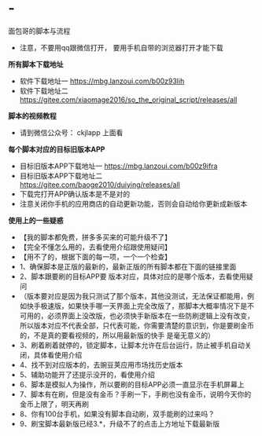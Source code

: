 # -
面包哥的脚本与流程
- 注意，不要用qq跟微信打开， 要用手机自带的浏览器打开才能下载 
 
**所有脚本下载地址**      
- 软件下载地址一 https://mbg.lanzoui.com/b00z93lih
- 软件下载地址二 https://gitee.com/xiaomage2016/so_the_original_script/releases/all                                          



 **脚本的视频教程** 
- 请到微信公众号： ckjlapp  上面看
                  

 **每个脚本对应的目标旧版本APP** 
- 目标旧版本APP下载地址一  https://mbg.lanzoui.com/b00z9ifra
- 目标旧版本APP下载地址二  https://gitee.com/baoge2010/duiying/releases/all
- 下载完打开APP确认版本是不是对的
- 注意关闭你手机的应用商店的自动更新功能，否则会自动给你更新成新版本


 **使用上的一些疑惑** 
-   【我的脚本都免费，拼多多买来的可能升级不了】
-   【完全不懂怎么用的，去看使用介绍跟使用疑问】
-   【用不了的，根据下面的每一项，一个一个检查】
-   1、确保脚本是正版的最新的，最新正版的所有脚本都在下面的链接里面
-   2、脚本跟要刷的目标APP要 版本对应，具体对应的是哪个版本，去看使用疑问
-  （版本要对应是因为我只测试了那个版本，其他没测试，无法保证都能用，例如快手极速版，如果快手哪一天界面上完全改版了，那脚本大概率情况下是不可用的，必须界面上没改版，也必须快手新版本在一些防刷逻辑上没有改变，所以版本对应不代表全部，只代表可能，你需要清楚的意识到，你是要刷金币的，不是真的要看视频的，所以用最新版的快手 是毫无意义的）
-   3、刷着刷着就停的，锁定脚本，让脚本允许在后台运行，防止被手机自动关闭，具体看使用介绍
-   4、找不到对应版本的，去豌豆荚应用市场找历史版本
-   5、辅助功能开了还提示没开的，看使用介绍
-   6、脚本是模拟人为操作，所以要刷的目标APP必须一直显示在手机屏幕上
-   7、脚本有在刷，但是没有金币？手刷一下，手刷也没有金币，说明今天你的金币上限了，明天再刷
-   8、你有100台手机，如果没有脚本自动刷，双手能刷的过来吗？
-   9、刷宝脚本最新版已经3.*，升级不了的点击上方地址下载最新版


